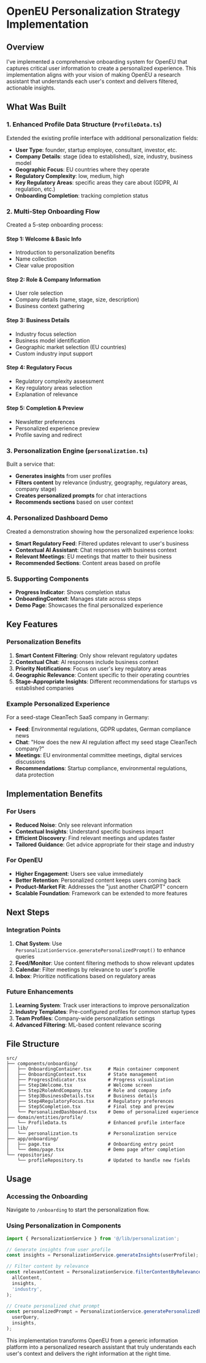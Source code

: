 # OpenEU Personalization Strategy Implementation

## Overview

I've implemented a comprehensive onboarding system for OpenEU that captures critical user information to create a personalized experience. This implementation aligns with your vision of making OpenEU a research assistant that understands each user's context and delivers filtered, actionable insights.

## What Was Built

### 1. Enhanced Profile Data Structure (`ProfileData.ts`)

Extended the existing profile interface with additional personalization fields:

- **User Type**: founder, startup employee, consultant, investor, etc.
- **Company Details**: stage (idea to established), size, industry, business model
- **Geographic Focus**: EU countries where they operate
- **Regulatory Complexity**: low, medium, high
- **Key Regulatory Areas**: specific areas they care about (GDPR, AI regulation, etc.)
- **Onboarding Completion**: tracking completion status

### 2. Multi-Step Onboarding Flow

Created a 5-step onboarding process:

#### Step 1: Welcome & Basic Info

- Introduction to personalization benefits
- Name collection
- Clear value proposition

#### Step 2: Role & Company Information

- User role selection
- Company details (name, stage, size, description)
- Business context gathering

#### Step 3: Business Details

- Industry focus selection
- Business model identification
- Geographic market selection (EU countries)
- Custom industry input support

#### Step 4: Regulatory Focus

- Regulatory complexity assessment
- Key regulatory areas selection
- Explanation of relevance

#### Step 5: Completion & Preview

- Newsletter preferences
- Personalized experience preview
- Profile saving and redirect

### 3. Personalization Engine (`personalization.ts`)

Built a service that:

- **Generates insights** from user profiles
- **Filters content** by relevance (industry, geography, regulatory areas, company stage)
- **Creates personalized prompts** for chat interactions
- **Recommends sections** based on user context

### 4. Personalized Dashboard Demo

Created a demonstration showing how the personalized experience looks:

- **Smart Regulatory Feed**: Filtered updates relevant to user's business
- **Contextual AI Assistant**: Chat responses with business context
- **Relevant Meetings**: EU meetings that matter to their business
- **Recommended Sections**: Content areas based on profile

### 5. Supporting Components

- **Progress Indicator**: Shows completion status
- **OnboardingContext**: Manages state across steps
- **Demo Page**: Showcases the final personalized experience

## Key Features

### Personalization Benefits

1. **Smart Content Filtering**: Only show relevant regulatory updates
2. **Contextual Chat**: AI responses include business context
3. **Priority Notifications**: Focus on user's key regulatory areas
4. **Geographic Relevance**: Content specific to their operating countries
5. **Stage-Appropriate Insights**: Different recommendations for startups vs established companies

### Example Personalized Experience

For a seed-stage CleanTech SaaS company in Germany:

- **Feed**: Environmental regulations, GDPR updates, German compliance news
- **Chat**: "How does the new AI regulation affect my seed stage CleanTech company?"
- **Meetings**: EU environmental committee meetings, digital services discussions
- **Recommendations**: Startup compliance, environmental regulations, data protection

## Implementation Benefits

### For Users

- **Reduced Noise**: Only see relevant information
- **Contextual Insights**: Understand specific business impact
- **Efficient Discovery**: Find relevant meetings and updates faster
- **Tailored Guidance**: Get advice appropriate for their stage and industry

### For OpenEU

- **Higher Engagement**: Users see value immediately
- **Better Retention**: Personalized content keeps users coming back
- **Product-Market Fit**: Addresses the "just another ChatGPT" concern
- **Scalable Foundation**: Framework can be extended to more features

## Next Steps

### Integration Points

1. **Chat System**: Use `PersonalizationService.generatePersonalizedPrompt()` to enhance queries
2. **Feed/Monitor**: Use content filtering methods to show relevant updates
3. **Calendar**: Filter meetings by relevance to user's profile
4. **Inbox**: Prioritize notifications based on regulatory areas

### Future Enhancements

1. **Learning System**: Track user interactions to improve personalization
2. **Industry Templates**: Pre-configured profiles for common startup types
3. **Team Profiles**: Company-wide personalization settings
4. **Advanced Filtering**: ML-based content relevance scoring

## File Structure

```
src/
├── components/onboarding/
│   ├── OnboardingContainer.tsx      # Main container component
│   ├── OnboardingContext.tsx        # State management
│   ├── ProgressIndicator.tsx        # Progress visualization
│   ├── Step1Welcome.tsx             # Welcome screen
│   ├── Step2RoleAndCompany.tsx      # Role and company info
│   ├── Step3BusinessDetails.tsx     # Business details
│   ├── Step4RegulatoryFocus.tsx     # Regulatory preferences
│   ├── Step5Completion.tsx          # Final step and preview
│   └── PersonalizedDashboard.tsx    # Demo of personalized experience
├── domain/entities/profile/
│   └── ProfileData.ts               # Enhanced profile interface
├── lib/
│   └── personalization.ts           # Personalization service
├── app/onboarding/
│   ├── page.tsx                     # Onboarding entry point
│   └── demo/page.tsx                # Demo page after completion
└── repositories/
    └── profileRepository.ts         # Updated to handle new fields
```

## Usage

### Accessing the Onboarding

Navigate to `/onboarding` to start the personalization flow.

### Using Personalization in Components

```typescript
import { PersonalizationService } from '@/lib/personalization';

// Generate insights from user profile
const insights = PersonalizationService.generateInsights(userProfile);

// Filter content by relevance
const relevantContent = PersonalizationService.filterContentByRelevance(
  allContent,
  insights,
  'industry',
);

// Create personalized chat prompt
const personalizedPrompt = PersonalizationService.generatePersonalizedPrompt(
  userQuery,
  insights,
);
```

This implementation transforms OpenEU from a generic information platform into a personalized research assistant that truly understands each user's context and delivers the right information at the right time.
